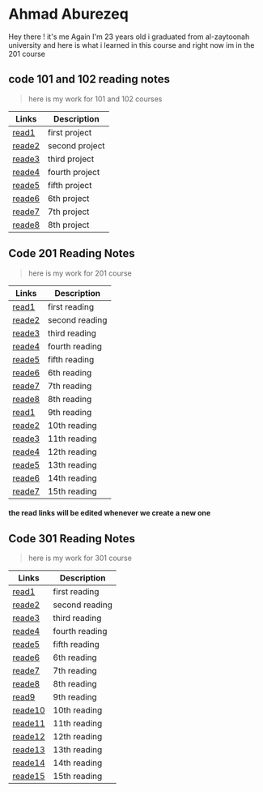 
# Ahmad Aburezeq
Hey there ! it's me Again I'm 23 years old i  graduated from al-zaytoonah university and here is what i learned in this course and right now im in the 201 course
## code 101 and 102 reading notes
> here is my work for 101 and 102 courses

| Links | Description |
| ----------- | ----------- |
| [read1](https://ahmadaburezeq1998.github.io/reading-notes/read1) | first project |
| [reade2](https://ahmadaburezeq1998.github.io/reading-notes/read2) | second project |
| [reade3](https://ahmadaburezeq1998.github.io/reading-notes/read3) | third project |
| [reade4](https://ahmadaburezeq1998.github.io/reading-notes/read4) | fourth project |
| [reade5](https://ahmadaburezeq1998.github.io/reading-notes/read5) | fifth project |
| [reade6](https://ahmadaburezeq1998.github.io/reading-notes/read6) | 6th project |
| [reade7](https://ahmadaburezeq1998.github.io/reading-notes/read7) | 7th project |
| [reade8](https://ahmadaburezeq1998.github.io/reading-notes/read8) | 8th project |





## Code 201 Reading Notes
> here is my work for 201 course



| Links | Description |
| ----------- | ----------- |
| [read1](https://ahmadaburezeq1998.github.io/reading-notes/201read1) | first reading |
| [reade2](https://ahmadaburezeq1998.github.io/reading-notes/201read2) | second reading |
| [reade3](https://ahmadaburezeq1998.github.io/reading-notes/201read3) | third reading |
| [reade4](https://ahmadaburezeq1998.github.io/reading-notes/201read4) | fourth reading |
| [reade5](https://ahmadaburezeq1998.github.io/reading-notes/201read5) | fifth reading |
| [reade6](https://ahmadaburezeq1998.github.io/reading-notes/201read6) | 6th reading |
| [reade7](https://ahmadaburezeq1998.github.io/reading-notes/201read7) | 7th reading |
| [reade8](https://ahmadaburezeq1998.github.io/reading-notes/201read8) | 8th reading |
| [read1](https://ahmadaburezeq1998.github.io/reading-notes/201read9) | 9th reading |
| [reade2](https://ahmadaburezeq1998.github.io/reading-notes/201read10) | 10th reading |
| [reade3](https://ahmadaburezeq1998.github.io/reading-notes/201read11) | 11th reading |
| [reade4](https://ahmadaburezeq1998.github.io/reading-notes/201read12) | 12th reading |
| [reade5](https://ahmadaburezeq1998.github.io/reading-notes/201read13) | 13th reading |
| [reade6](https://ahmadaburezeq1998.github.io/reading-notes/201read14) | 14th reading |
| [reade7](https://ahmadaburezeq1998.github.io/reading-notes/201read15) | 15th reading |



#### the read links will be edited whenever we create a new one 

## Code 301 Reading Notes
> here is my work for 301 course



| Links | Description |
| ----------- | ----------- |
| [read1](https://ahmadaburezeq1998.github.io/reading-notes/301read1) | first reading |
| [reade2](https://ahmadaburezeq1998.github.io/reading-notes/301read2) | second reading |
| [reade3](https://ahmadaburezeq1998.github.io/reading-notes/301read3) | third reading |
| [reade4](https://ahmadaburezeq1998.github.io/reading-notes/301read4) | fourth reading |
| [reade5](https://ahmadaburezeq1998.github.io/reading-notes/301read5) | fifth reading |
| [reade6](https://ahmadaburezeq1998.github.io/reading-notes/301read6) | 6th reading |
| [reade7](https://ahmadaburezeq1998.github.io/reading-notes/301read7) | 7th reading |
| [reade8](https://ahmadaburezeq1998.github.io/reading-notes/301read8) | 8th reading |
| [read9](https://ahmadaburezeq1998.github.io/reading-notes/301read9) | 9th reading |
| [reade10](https://ahmadaburezeq1998.github.io/reading-notes/301read10) | 10th reading |
| [reade11](https://ahmadaburezeq1998.github.io/reading-notes/301read11) | 11th reading |
| [reade12](https://ahmadaburezeq1998.github.io/reading-notes/301read12) | 12th reading |
| [reade13](https://ahmadaburezeq1998.github.io/reading-notes/301read13) | 13th reading |
| [reade14](https://ahmadaburezeq1998.github.io/reading-notes/301read14) | 14th reading |
| [reade15](https://ahmadaburezeq1998.github.io/reading-notes/301read15) | 15th reading |
